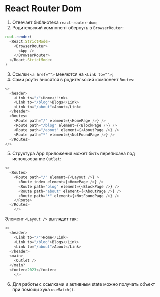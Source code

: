 # React Router Dom

1. Отвечает библиотека `react-router-dom`;
2. Родительский компонент обернуть в `BrowserRouter`:
```js
root.render(
  <React.StrictMode>
    <BrowserRouter>
      <App />
    </BrowserRouter>
  </React.StrictMode>
)
```
3. Ссылки `<a href="">` меняются на `<Link to="">`;
4. Сами роуты вносятся в родительский компонент `Routes`:
```js
<>
  <header>
    <Link to="/">Home</Link>
    <Link to="/blog">Blogs</Link>
    <Link to="/about">About</Link>
  </header>
  <Routes>
    <Route path="/" element={<HomePage />} />
    <Route path="/blog" element={<BlockPage />} />
    <Route path="/about" element={<AboutPage />} />
    <Route path="*" element={<NotFoundPage />} />
  </Routes>
</>
```
5. Структура App приложения может быть переписана под использование `Outlet`:
```js
<>
  <Routes>
    <Route path="/" element={<Layout />} >
      <Route index element={<HomePage />} />
      <Route path="blog" element={<BlockPage />} />
      <Route path="about" element={<AboutPage />} />
      <Route path="*" element={<NotFoundPage />} />
    </Route>
  </Routes>
    </>
```
Элемент `<Layout />` выглядит так: 
```js
<>
  <header>
    <Link to="/">Home</Link>
    <Link to="/blog">Blogs</Link>
    <Link to="/about">About</Link>
  </header>
  <main>
    <Outlet />
  </main?
  <footer>2023</footer>
    </>
```
6. Для работы с ссылками и активным state можно получать объект при помощи хука `useMatch()`.